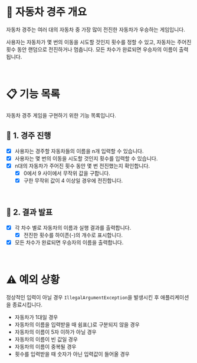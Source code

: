 # 🚗 자동차 경주 개요
자동차 경주는 여러 대의 자동차 중 가장 많이 전진한 자동차가 우승하는 게임입니다.

사용자는 자동차가 몇 번의 이동을 시도할 것인지 횟수를 정할 수 있고, 자동차는 주어진 횟수 동안 랜덤으로 전진하거나 멈춥니다.
모든 차수가 완료되면 우승자의 이름이 출력됩니다.

<br>

# 📋 기능 목록

자동차 경주 게임을 구현하기 위한 기능 목록입니다.

## 📎 1. 경주 진행
- [x] 사용자는 경주할 자동차들의 이름을 n개 입력할 수 있습니다.
- [x] 사용자는 몇 번의 이동을 시도할 것인지 횟수를 입력할 수 있습니다.
- [x] n대의 자동차가 주어진 횟수 동안 몇 번 전진했는지 확인합니다.
  - [x] 0에서 9 사이에서 무작위 값을 구합니다.
  - [x] 구한 무작위 값이 4 이상일 경우에 전진합니다.

<br>

## 📎 2. 결과 발표
- [x] 각 차수 별로 자동차의 이름과 실행 결과를 출력합니다.
  - [x] 전진한 횟수를 하이픈(-)의 개수로 표시합니다.
- [x] 모든 차수가 완료되면 우승자의 이름을 출력합니다.

<br>


# ⚠️ 예외 상황

정상적인 입력이 아닐 경우 `IllegalArgumentException`을 발생시킨 후 애플리케이션을 종료시킵니다.

- 자동차가 1대일 경우
- 자동차의 이름을 입력받을 때 쉼표(,)로 구분되지 않을 경우
- 자동차의 이름이 5자 이하가 아닐 경우
- 자동차의 이름이 빈 값일 경우
- 자동차의 이름이 중복될 경우
- 횟수를 입력받을 때 숫자가 아닌 입력값이 들어올 경우